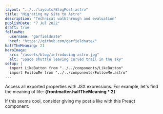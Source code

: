 ```yaml
---
layout: "../../layouts/BlogPost.astro"
title: "Migrating my Site to Astro"
description: "Technical walkthrough and evaluation"
publishDate: "7 Jul 2022"
draft: true
followMe:
  username: "garfieldnate"
  href: "https://github.com/garfieldnate/"
halfTheMeaning: 21
heroImage:
  src: "/assets/blog/introducing-astro.jpg"
  alt: "Space shuttle leaving curved trail in the sky"
setup: |
  import LikeButton from "../../components/LikeButton"
  import FollowMe from "../../components/FollowMe.astro"
---
```


<FollowMe username={frontmatter.followMe.username} href={frontmatter.followMe.href} />

Access all exported properties with JSX expressions. For example, let's find the meaning of life: **{frontmatter.halfTheMeaning * 2}**

If this seems cool, consider giving my post a like with this Preact component: <LikeButton pageUrl={frontmatter.url} client:load />
